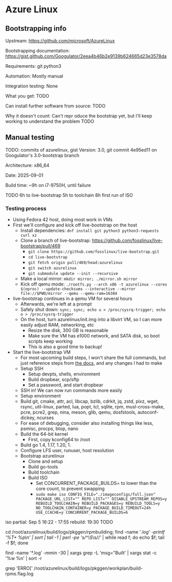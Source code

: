 # Azure Linux

## Bootstrapping info

Upstream: https://github.com/microsoft/AzureLinux

Bootstrapping documentation: https://gist.github.com/Googulator/2eea4b46b2e9139b624665d23e3578da

Requirements: git python3

Automation: Mostly manual

Integration testing: None

What you get: TODO

Can install further software from source: TODO

Why it doesn't count: Can't repr oduce the bootstrap yet, but I'll keep working to understand the problem TODO

## Manual testing

TODO: commits of azurelinux, gist
Version: 3.0, git commit 4e95ed11 on Googulator's 3.0-bootstrap branch

Architecture: x86_64

Date: 2025-09-01

Build time: ~9h on i7-9750H, until failure

TODO
6h to live-bootstrap
5h to toolchain
8h first run of ISO

### Testing process

* Using Fedora 42 host, doing most work in VMs
* First we'll configure and kick off live-bootstrap on the host
  * Install dependencies: `dnf install git python3 python3-requests curl xz`
  * Clone a branch of live-bootstrap: https://github.com/fosslinux/live-bootstrap/pull/469
    * `git clone https://github.com/fosslinux/live-bootstrap.git`
    * `cd live-bootstrap`
    * `git fetch origin pull/469/head:azurelinux`
    * `git switch azurelinux`
    * `git submodule update --init --recursive`
  * Make a local mirror: `mkdir mirror; ./mirror.sh mirror`
  * Kick off qemu mode: `./rootfs.py --arch x86 -t azurelinux --cores $(nproc) --update-checksums --interactive --mirror file://$PWD/mirror --qemu --qemu-ram=16384`
* live-bootstrap continues in a qemu VM for several hours
  * Afterwards, we're left at a prompt
  * Safely shut down: `sync; sync; echo u > /proc/sysrq-trigger; echo o > /proc/sysrq-trigger`
  * On the host, turn azurelinux/init.img into a libvirt VM, so I can more easily adjust RAM, networking, etc
    * Resize the disk, 300 GB is reasonable
    * Make sure the VM has e1000 network, and SATA disk, so boot scripts keep working
    * This is also a good time to backup!
* Start the live-bootstrap VM
  * For most upcoming build steps, I won't share the full commands, but just reference steps from [the docs](https://gist.github.com/Googulator/2eea4b46b2e9139b624665d23e3578da), and any changes I had to make
  * Setup SSH
    * Setup devpts, shells, environment
    * Build dropbear, scp/sftp
    * Set a password, and start dropbear
  * SSH in! We can now run commands more easily
  * Setup environment
  * Build git, cmake, attr, acl, libcap, bzlib, cdrkit, jq, zstd, pixz, wget, rsync, util-linux, parted, lua, popt, tcl, sqlite, rpm, musl-cross-make, pcre, pcre2, grep, nina, meson, glib, qemu, dosfstools, autoconf-dickey, ncurses
  * For ease of debugging, consider also installing things like less, psmisc, procps, btop, nano
  * Build the 64-bit kernel
    * First, copy kconfig64 to /root
  * Build go 1.4, 1.17, 1.20, 1.
  * Configure LFS user, runuser, host resolution
  * Bootstrap azurelinux
    * Clone and setup
    * Build go-tools
    * Build toolchain
    * Build ISO
      * Set CONCURRENT_PACKAGE_BUILDS= to lower than the core count, to prevent swapping
      * `sudo make iso CONFIG_FILE="./imageconfigs/full.json" PACKAGE_URL_LIST="" REPO_LIST="" DISABLE_UPSTREAM_REPOS=y REBUILD_TOOLCHAIN=y REBUILD_PACKAGES=y REBUILD_TOOLS=y NO_TOOLCHAIN_CONTAINER=y PACKAGE_BUILD_TIMEOUT=24h  USE_CCACHE=y CONCURRENT_PACKAGE_BUILDS=6`

iso partial: Sep 5 16:22 - 17:55
rebuild: 19:30
TODO

cd /root/azurelinux/build/logs/pkggen/rpmbuilding; find -name '*.log' -printf '%T+ %p\n' | sort | tail -1 | perl -pe 's/^\S*\s//' | while read f; do echo $f; tail -f $f; done

find -name '*.log' -mmin -30 | xargs grep -L 'msg="Built' | xargs  stat -c '%w   %n' | sort -r

grep 'ERRO\[' /root/azurelinux/build/logs/pkggen/workplan/build-rpms.flag.log 
